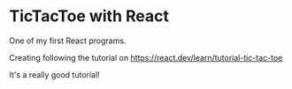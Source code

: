 # TicTacToe with React

One of my first React programs. 

Creating following the tutorial on https://react.dev/learn/tutorial-tic-tac-toe 

It's a really good tutorial! 
